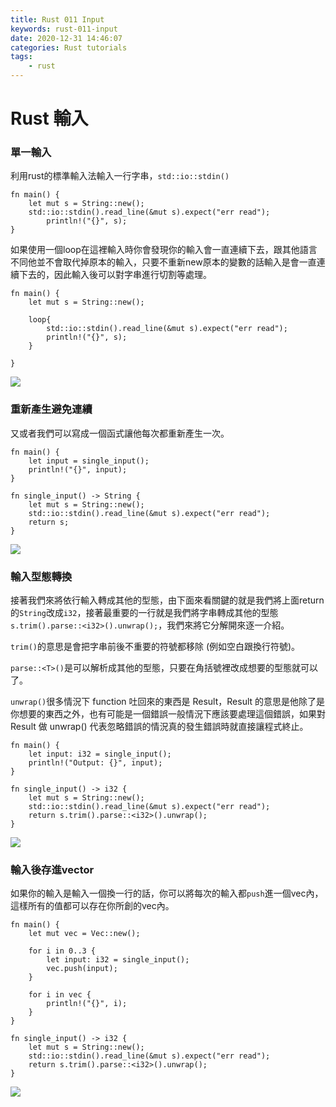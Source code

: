 ```yaml
---
title: Rust 011 Input
keywords: rust-011-input
date: 2020-12-31 14:46:07
categories: Rust tutorials
tags:
    - rust
---
```

# Rust 輸入
### 單一輸入
利用rust的標準輸入法輸入一行字串，`std::io::stdin()`
```rust=
fn main() {
    let mut s = String::new();
    std::io::stdin().read_line(&mut s).expect("err read");
        println!("{}", s);
}
```
<!-- more -->

如果使用一個loop在這裡輸入時你會發現你的輸入會一直連續下去，跟其他語言不同他並不會取代掉原本的輸入，只要不重新new原本的變數的話輸入是會一直連續下去的，因此輸入後可以對字串進行切割等處理。

```rust=
fn main() {
    let mut s = String::new();

    loop{
        std::io::stdin().read_line(&mut s).expect("err read");
        println!("{}", s);
    }

}
```
![](vHHdK7O.png)


### 重新產生避免連續
又或者我們可以寫成一個函式讓他每次都重新產生一次。

```rust=
fn main() {
    let input = single_input();
    println!("{}", input);
}

fn single_input() -> String {
    let mut s = String::new();
    std::io::stdin().read_line(&mut s).expect("err read");
    return s;
}
```

![](SZeE6yq.png)

### 輸入型態轉換
接著我們來將依行輸入轉成其他的型態，由下面來看關鍵的就是我們將上面return的`String`改成`i32`，接著最重要的一行就是我們將字串轉成其他的型態`s.trim().parse::<i32>().unwrap();`，我們來將它分解開來逐一介紹。

`trim()`的意思是會把字串前後不重要的符號都移除 (例如空白跟換行符號)。  

`parse::<T>()`是可以解析成其他的型態，只要在角括號裡改成想要的型態就可以了。  

`unwrap()`很多情況下 function 吐回來的東西是 Result，Result 的意思是他除了是你想要的東西之外，也有可能是一個錯誤一般情況下應該要處理這個錯誤，如果對 Result 做 unwrap() 代表忽略錯誤的情況真的發生錯誤時就直接讓程式終止。

```rust=
fn main() {
    let input: i32 = single_input();
    println!("Output: {}", input);
}

fn single_input() -> i32 {
    let mut s = String::new();
    std::io::stdin().read_line(&mut s).expect("err read");
    return s.trim().parse::<i32>().unwrap();
}
```
![](T8IzkIC.png)

### 輸入後存進vector
如果你的輸入是輸入一個換一行的話，你可以將每次的輸入都`push`進一個vec內，這樣所有的值都可以存在你所創的vec內。
```rust=
fn main() {
    let mut vec = Vec::new();
    
    for i in 0..3 {
        let input: i32 = single_input();
        vec.push(input);
    }
    
    for i in vec {
        println!("{}", i);
    }
}

fn single_input() -> i32 {
    let mut s = String::new();
    std::io::stdin().read_line(&mut s).expect("err read");
    return s.trim().parse::<i32>().unwrap();
}
```
![](x64eg4b.png)
